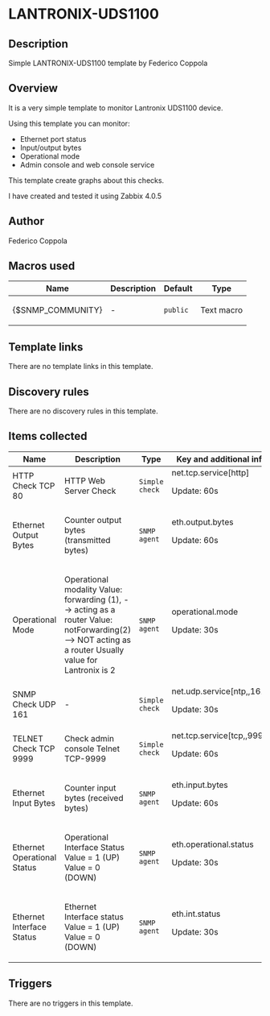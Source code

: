 # LANTRONIX-UDS1100

## Description

Simple LANTRONIX-UDS1100 template by Federico Coppola

## Overview

It is a very simple template to monitor Lantronix UDS1100 device.


Using this template you can monitor:


* Ethernet port status
* Input/output bytes
* Operational mode
* Admin console and web console service


This template create graphs about this checks.


I have created and tested it using Zabbix 4.0.5



## Author

Federico Coppola

## Macros used

|Name|Description|Default|Type|
|----|-----------|-------|----|
|{$SNMP_COMMUNITY}|<p>-</p>|`public`|Text macro|
## Template links

There are no template links in this template.

## Discovery rules

There are no discovery rules in this template.

## Items collected

|Name|Description|Type|Key and additional info|
|----|-----------|----|----|
|HTTP Check TCP 80|<p>HTTP Web Server Check</p>|`Simple check`|net.tcp.service[http]<p>Update: 60s</p>|
|Ethernet Output Bytes|<p>Counter output bytes (transmitted bytes)</p>|`SNMP agent`|eth.output.bytes<p>Update: 60s</p>|
|Operational Mode|<p>Operational modality Value: forwarding (1), --> acting as a router Value: notForwarding(2) --> NOT acting as a router Usually value for Lantronix is 2</p>|`SNMP agent`|operational.mode<p>Update: 30s</p>|
|SNMP Check UDP 161|<p>-</p>|`Simple check`|net.udp.service[ntp,,161]<p>Update: 30s</p>|
|TELNET Check TCP 9999|<p>Check admin console Telnet TCP-9999</p>|`Simple check`|net.tcp.service[tcp,,9999]<p>Update: 60s</p>|
|Ethernet Input Bytes|<p>Counter input bytes (received bytes)</p>|`SNMP agent`|eth.input.bytes<p>Update: 60s</p>|
|Ethernet Operational Status|<p>Operational Interface Status Value = 1 (UP) Value = 0 (DOWN)</p>|`SNMP agent`|eth.operational.status<p>Update: 30s</p>|
|Ethernet Interface Status|<p>Ethernet Interface status Value = 1 (UP) Value = 0 (DOWN)</p>|`SNMP agent`|eth.int.status<p>Update: 30s</p>|
## Triggers

There are no triggers in this template.


